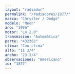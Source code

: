 ```yaml
---
layout: "radiador"
permalink: "/radiadores/1877/"
marca: "Chrysler / Dodge"
modelo: "Neon"
ano: "1996"
motor: "L4 2.0"
transmision: "Automática"
parte: "432362"
clima: "Con clima"
alto: "11 3/4"
ancho: "23 3/4"
observaciones: "Americano"
id: "1877"
---
```


